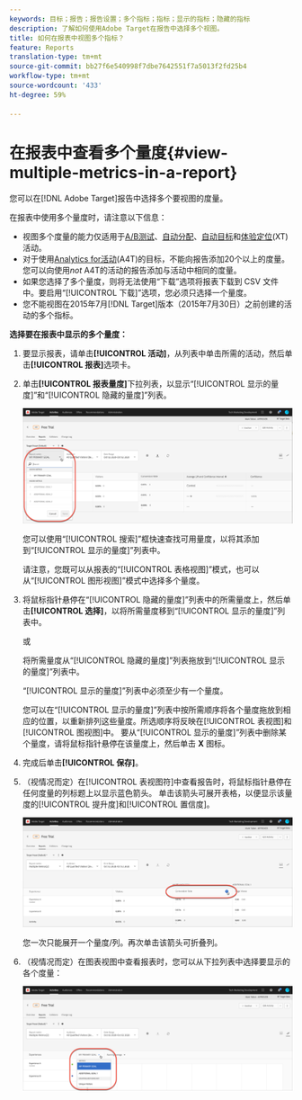 ```yaml
---
keywords: 目标；报告；报告设置；多个指标；指标；显示的指标；隐藏的指标
description: 了解如何使用Adobe Target在报告中选择多个视图。
title: 如何在报表中视图多个指标？
feature: Reports
translation-type: tm+mt
source-git-commit: bb27f6e540998f7dbe7642551f7a5013f2fd25b4
workflow-type: tm+mt
source-wordcount: '433'
ht-degree: 59%

---
```



# 在报表中查看多个量度{#view-multiple-metrics-in-a-report}

您可以在[!DNL Adobe Target]报告中选择多个要视图的度量。

在报表中使用多个量度时，请注意以下信息：

* 视图多个度量的能力仅适用于[A/B测试](/help/c-activities/t-test-ab/test-ab.md)、[自动分配](/help/c-activities/automated-traffic-allocation/automated-traffic-allocation.md)、[自动目标](/help/c-activities/auto-target/auto-target-to-optimize.md)和[体验定位](/help/c-activities/t-experience-target/experience-target.md)(XT)活动。
* 对于使用[Analytics for活动](/help/c-integrating-target-with-mac/a4t/a4t.md)(A4T)的目标，不能向报告添加20个以上的度量。 您可以向使用&#x200B;*not* A4T的活动的报告添加与活动中相同的度量。
* 如果您选择了多个量度，则将无法使用“[](/help/c-reports/downloading-data-in-csv-file.md)下载”选项将报表下载到 CSV 文件中。要启用“[!UICONTROL 下载]”选项，您必须只选择一个量度。
* 您不能视图在2015年7月[!DNL Target]版本（2015年7月30日）之前创建的活动的多个指标。

**选择要在报表中显示的多个量度：**

1. 要显示报表，请单击&#x200B;**[!UICONTROL 活动]**，从列表中单击所需的活动，然后单击&#x200B;**[!UICONTROL 报表]**&#x200B;选项卡。
1. 单击&#x200B;**[!UICONTROL 报表量度]**&#x200B;下拉列表，以显示“[!UICONTROL 显示的量度]”和“[!UICONTROL 隐藏的量度]”列表。

   ![](assets/multiple_metrics.png)

   您可以使用“[!UICONTROL 搜索]”框快速查找可用量度，以将其添加到“[!UICONTROL 显示的量度]”列表中。

   请注意，您既可以从报表的“[!UICONTROL 表格视图]”模式，也可以从“[!UICONTROL 图形视图]”模式中选择多个量度。

1. 将鼠标指针悬停在“[!UICONTROL 隐藏的量度]”列表中的所需量度上，然后单击&#x200B;**[!UICONTROL 选择]**，以将所需量度移到“[!UICONTROL 显示的量度]”列表中。

   或

   将所需量度从“[!UICONTROL 隐藏的量度]”列表拖放到“[!UICONTROL 显示的量度]”列表中。

   “[!UICONTROL 显示的量度]”列表中必须至少有一个量度。

   您可以在“[!UICONTROL 显示的量度]”列表中按所需顺序将各个量度拖放到相应的位置，以重新排列这些量度。所选顺序将反映在[!UICONTROL 表视图]和[!UICONTROL 图视图]中。 要从“[!UICONTROL 显示的量度]”列表中删除某个量度，请将鼠标指针悬停在该量度上，然后单击 **X** 图标。

1. 完成后单击&#x200B;**[!UICONTROL 保存]**。
1. （视情况而定）在[!UICONTROL 表视图符]中查看报告时，将鼠标指针悬停在任何度量的列标题上以显示蓝色箭头。 单击该箭头可展开表格，以便显示该量度的[!UICONTROL 提升度]和[!UICONTROL 置信度]。

   ![](assets/multiple_metrics_table.png)

   您一次只能展开一个量度/列。再次单击该箭头可折叠列。

1. （视情况而定）在图表视图中查看报表时，您可以从下拉列表中选择要显示的各个度量：

   ![](assets/multiple_metrics_graph.png)

